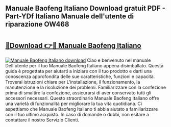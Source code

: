 ## Manuale Baofeng Italiano Download gratuit PDF - Part-YDf Italiano Manuale dell'utente di riparazione OW468

# <h2><a href="http://dfbemd.blite.top/?on=Manuale+Baofeng+Italiano">🔗Download 👉🔴 Manuale Baofeng Italiano</a></h2>

[![Manuale Baofeng Italiano download](https://i.imgur.com/lujVjoI.png)](http://dfbemd.blite.top/?on=Manuale+Baofeng+Italiano)
Ciao e benvenuto nel manuale Dell'utente per il tuo Manuale Baofeng Italiano appena disimballato. Questa guida è progettata per aiutarti a iniziare con il tuo prodotto e darti una conoscenza approfondita delle sue caratteristiche, funzioni e capacità. Troverai istruzioni chiare per L'installazione, il funzionamento, la manutenzione e la risoluzione dei problemi. Familiarizzare con la confezione prima di smaltire la confezione, assicurarsi di aver conservato tutti gli accessori necessari. Questo straordinario Manuale Baofeng Italiano offre una varietà di funzionalità per migliorare la tua vita quotidiana. Ci aspettiamo che Manuale Baofeng Italiano ti abbia aiutato a familiarizzare con il tuo ultimo acquisto. In caso di domande o dubbi, non esitare a contattare il nostro Servizio Clienti.
